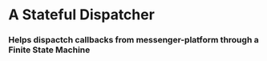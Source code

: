 # A Stateful Dispatcher
### Helps dispactch callbacks from messenger-platform through a Finite State Machine
